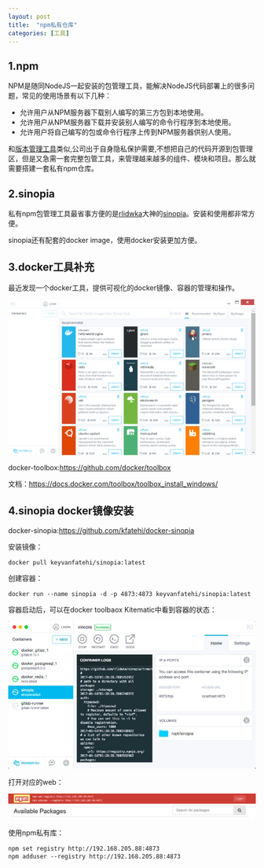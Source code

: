 ```yaml
---
layout: post
title:  "npm私有仓库"
categories: [工具]
---
```


## 1.npm

NPM是随同NodeJS一起安装的包管理工具，能解决NodeJS代码部署上的很多问题，常见的使用场景有以下几种：
- 允许用户从NPM服务器下载别人编写的第三方包到本地使用。
- 允许用户从NPM服务器下载并安装别人编写的命令行程序到本地使用。
- 允许用户将自己编写的包或命令行程序上传到NPM服务器供别人使用。

和<a href='/gitlab-docker-build'>版本管理工具</a>类似,公司出于自身隐私保护需要,不想把自己的代码开源到包管理区，但是又急需一套完整包管工具，来管理越来越多的组件、模块和项目。那么就需要搭建一套私有npm仓库。

## 2.sinopia

私有npm包管理工具最省事方便的是<a href='https://github.com/rlidwka'>rlidwka</a>大神的<a href='https://github.com/rlidwka/sinopia'>sinopia</a>。安装和使用都非常方便。

sinopia还有配套的docker image，使用docker安装更加方便。

## 3.docker工具补充

最近发现一个docker工具，提供可视化的docker镜像、容器的管理和操作。

![image](/asserts/201701/docker-kitematic.png)

docker-toolbox:<a href='https://github.com/docker/toolbox'>https://github.com/docker/toolbox</a>

文档：<a href='https://docs.docker.com/toolbox/toolbox_install_windows/'>https://docs.docker.com/toolbox/toolbox_install_windows/</a>

## 4.sinopia docker镜像安装

docker-sinopia:<a href='https://github.com/kfatehi/docker-sinopia'>https://github.com/kfatehi/docker-sinopia</a>

安装镜像：

```
docker pull keyvanfatehi/sinopia:latest
```

创建容器：

```
docker run --name sinopia -d -p 4873:4873 keyvanfatehi/sinopia:latest
```

容器启动后，可以在docker toolbaox Kitematic中看到容器的状态：

![image](/asserts/201701/kitematic-sinopia.png)

打开对应的web：

![image](/asserts/201701/sinopia.png)

使用npm私有库：

```
npm set registry http://192.168.205.88:4873
npm adduser --registry http://192.168.205.88:4873
```
